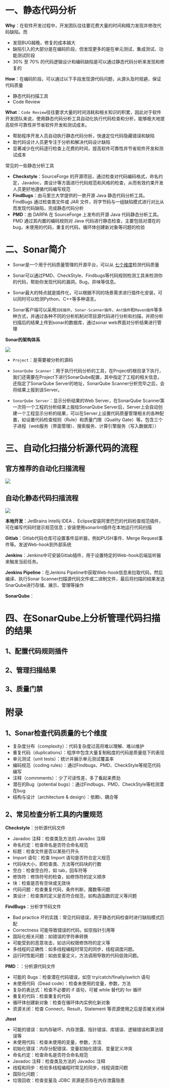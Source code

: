 # 一、静态代码分析

**Why**：在软件开发过程中，开发团队往往要花费大量的时间和精力发现并修改代码缺陷。而

- 发现BUG越晚，修复的成本越大
- 缺陷引入的大部分是在编码阶段，但发现更多的是在单元测试、集成测试、功能测试阶段
- 30% 至 70% 的代码逻辑设计和编码缺陷是可以通过静态代码分析来发现和修复的

**How**：在编码阶段，可以通过以下手段发现源代码问题，从源头及时规避，保证代码质量

- 静态代码扫描工具
- Code Review

**What**：`Code Review`往往要求大量的时间消耗和相关知识的积累，因此对于软件开发团队来说，使用静态代码分析工具自动化执行代码检查和分析，能够极大地提高软件可靠性并节省软件开发和测试成本。

- 帮助程序开发人员自动执行静态代码分析，快速定位代码隐藏错误和缺陷
- 助代码设计人员更专注于分析和解决代码设计缺陷
- 显著减少在代码逐行检查上花费的时间，提高软件可靠性并节省软件开发和测试成本

常见的一些静态分析工具

- **Checkstyle**：SourceForge 的开源项目，通过检查对代码编码格式，命名约定，Javadoc，类设计等方面进行代码规范和风格的检查，从而有效约束开发人员更好地遵循代码编写规范
- **FindBugs**：由马里兰大学提供的一款开源 Java 静态代码分析工具。FindBugs 通过检查类文件或 JAR 文件，将字节码与一组缺陷模式进行对比从而发现代码缺陷，完成静态代码分析
- **PMD**：由 DARPA 在 SourceForge 上发布的开源 Java 代码静态分析工具。PMD 通过其内置的编码规则对 Java 代码进行静态检查，主要包括对潜在的 bug，未使用的代码，重复的代码，循环体创建新对象等问题的检验



# 二、Sonar简介

- Sonar是一个用于代码质量管理的开源平台，可以从 [七个维度](#1、Sonar检查代码质量的七个维度)检测代码质量

- Sonar可以通过PMD、CheckStyle、Findbugs等代码规则检测工具来检测你的代码，帮助你发现代码的漏洞，Bug，异味等信息。

- Sonar最大的特点就是插件化，可以根据不同的场景需求进行插件化安装，可以同时可以检测Python、C++等多种语言。

- Sonar客户端可以采用`IDE插件`、`Sonar-Scanner插件`、`Ant插件`和`Maven插件`等多种方式，并通过各种不同的分析机制对项目源代码进行分析和扫描，并把分析扫描后的结果上传到sonar的数据库，通过sonar web界面对分析结果进行管理

**Sonar的架构体系**

![](../assets/SonarQube静态代码扫描分析简介-体系架构.png)

- `Project`：是需要被分析的源码
- `SonarQube Scanner`：用于执行代码分析的工具，在Project的根目录下执行，我们还需要在Project下进行SonarQube配置，其中指定了工程的相关信息，还指定了SonarQube Server的地址，SonarQube Scanner分析完毕之后，会将结果上报到该Server。

- `SonarQube Server`：显示分析结果的Web Server，在SonarQube Scanner第一次将一个工程的分析结果上报给SonarQube Server后，Server上会自动创建一个工程显示分析的结果，可以在Server上设置代码质量管理相关的各种配置，如设置代码检查规则（Rule）和质量门限（Quality Gate）等。包含三个子进程（web服务（界面管理）、搜索服务、计算引擎服务（写入数据库））





# 三、自动化扫描分析源代码的流程

## 官方推荐的自动化扫描流程

![](../assets/SonarQube静态代码扫描分析简介-官方推荐自动化扫描流程.png)

## 自动化静态代码扫描流程

![](../assets/SonarQube静态代码扫描分析简介-自动化扫描流程.png)

**本地开发**：JetBrains Intellij IDEA 、Eclipse安装阿里巴巴的代码检查规范插件，可在编写代码时提示规范信息；安装使用sonarlint插件在本地运行代码扫描

**Gitlab**：Gitlab代码仓库可设置事件监听器，例如PUSH事件、Merge Request事件等。发送Web-hook到外部系统

**Jenkins**：Jenkins中可安装Gitlab插件，用于设置特定的Web-hook后端监听器来触发当前任务。

**Jenkins Pipeline**：在Jenkins Pipeline中获取Web-hook信息来拉取代码，然后编译、执行Sonar Scanner扫描源代码文件或二进制文件，最后将扫描的结果发送SnarQube进行存储、展示、管理等操作

**SonarQube**：

# 四、在SonarQube上分析管理代码扫描的结果

## 1、配置代码规则插件

## 2、管理扫描结果

## 3、质量门禁





# 附录

## 1、Sonar检查代码质量的七个维度

- 复杂度分布（complexity）：代码复杂度过高将难以理解、难以维护
- 重复代码（duplications）：程序中包含大量复制粘度的代码是质量低下的表现
- 单元测试（unit tests）：统计并展示单元测试覆盖率
- 编码规范（coding rules）：通过Findbugs、PMD、CheckStyle等规范代码编写
- 注释（commments）：少了可读性差，多了看起来费劲
- 潜在的Bug（potential bugs）：通过Findbugs、PMD、CheckStyle等检测潜在bug
- 结构与设计（architecture & design）：依赖i、耦合等
  

## 2、常见检查分析工具的内置规范

**Checkstyle**：分析源代码文件

- Javadoc 注释：检查类及方法的 Javadoc 注释
- 命名约定：检查命名是否符合命名规范
- 标题：检查文件是否以某些行开头
- Import 语句：检查 Import 语句是否符合定义规范
- 代码块大小，即检查类、方法等代码块的行数
- 空白：检查空白符，如 tab，回车符等
- 修饰符：修饰符号的检查，如修饰符的定义顺序
- 块：检查是否有空块或无效块
- 代码问题：检查重复代码，条件判断，魔数等问题
- 类设计：检查类的定义是否符合规范，如构造函数的定义等问题

**FindBugs**：分析字节码文件

- Bad practice 坏的实践：常见代码错误，用于静态代码检查时进行缺陷模式匹配
- Correctness 可能导致错误的代码，如空指针引用等
- 国际化相关问题：如错误的字符串转换
- 可能受到的恶意攻击，如访问权限修饰符的定义等
- 多线程的正确性：如多线程编程时常见的同步，线程调度问题。
- 运行时性能问题：如由变量定义，方法调用导致的代码低效问题。

**PMD**：：分析源代码文件

- 可能的 Bugs：检查潜在代码错误，如空 try/catch/finally/switch 语句
- 未使用代码（Dead code）：检查未使用的变量，参数，方法
- 复杂的表达式：检查不必要的 if 语句，可被 while 替代的 for 循环
- 重复的代码：检查重复的代码
- 循环体创建新对象：检查在循环体内实例化新对象
- 资源关闭：检查 Connect，Result，Statement 等资源使用之后是否被关闭掉

**Jtest**

- 可能的错误：如内存破坏、内存泄露、指针错误、库错误、逻辑错误和算法错误等
- 未使用代码：检查未使用的变量，参数，方法
- 初始化错误：内存分配错误、变量初始化错误、变量定义冲突
- 命名约定：检查命名是否符合命名规范
- Javadoc 注释：检查类及方法的 Javadoc 注释
- 线程和同步：检验多线程编程时常见的同步，线程调度问题
- 国际化问题：
- 垃圾回收：检查变量及 JDBC 资源是否存在内存泄露隐患
